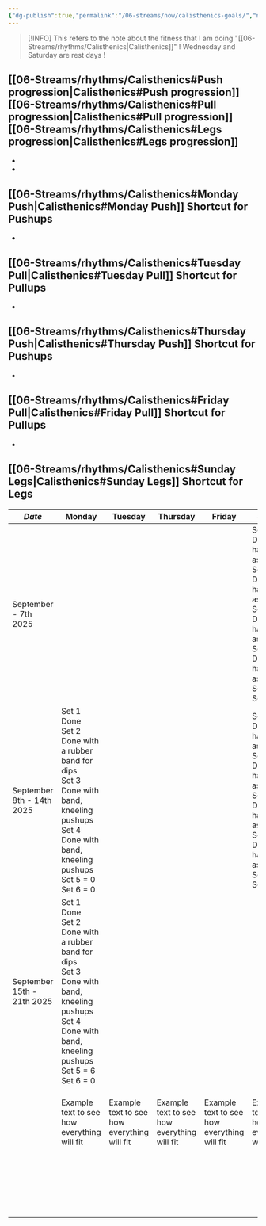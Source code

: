 ```yaml
---
{"dg-publish":true,"permalink":"/06-streams/now/calisthenics-goals/","noteIcon":"","created":"2025-09-07T11:53:33.426+02:00","updated":"2025-09-16T19:52:42.273+02:00"}
---
```



>[!INFO]
>This refers to the note about the fitness that I am doing "[[06-Streams/rhythms/Calisthenics\|Calisthenics]]"
>! Wednesday and Saturday are rest days !

[[06-Streams/rhythms/Calisthenics#Push progression\|Calisthenics#Push progression]][[06-Streams/rhythms/Calisthenics#Pull progression\|Calisthenics#Pull progression]][[06-Streams/rhythms/Calisthenics#Legs progression\|Calisthenics#Legs progression]]
-
-
-
[[06-Streams/rhythms/Calisthenics#Monday Push\|Calisthenics#Monday Push]] Shortcut for Pushups
-
-
[[06-Streams/rhythms/Calisthenics#Tuesday Pull\|Calisthenics#Tuesday Pull]] Shortcut for Pullups
-
-
[[06-Streams/rhythms/Calisthenics#Thursday Push\|Calisthenics#Thursday Push]] Shortcut for Pushups
-
-
[[06-Streams/rhythms/Calisthenics#Friday Pull\|Calisthenics#Friday Pull]] Shortcut for Pullups
-
-
[[06-Streams/rhythms/Calisthenics#Sunday Legs\|Calisthenics#Sunday Legs]] Shortcut for Legs
-


| *Date*                     | Monday                                                                                                                                                                | Tuesday                                      | Thursday                                     | Friday                                       | Sunday                                                                                                                                   |
| -------------------------- | --------------------------------------------------------------------------------------------------------------------------------------------------------------------- | -------------------------------------------- | -------------------------------------------- | -------------------------------------------- | ---------------------------------------------------------------------------------------------------------------------------------------- |
| September - 7th 2025       |                                                                                                                                                                       |                                              |                                              |                                              | Set 1 Done hand assisted<br>Set 2 Done hand assisted<br>Set 3 Done hand assisted<br>Set 4 Done hand assisted<br>Set 5 = 16<br>Set 6 = 12 |
| September 8th - 14th 2025  | Set 1 Done <br>Set 2 Done with a rubber band for dips <br>Set 3 Done with band, kneeling pushups<br>Set 4 Done with band, kneeling pushups<br>Set 5 = 0<br>Set 6 = 0  |                                              |                                              |                                              | Set 1 Done hand assisted<br>Set 2 Done hand assisted<br>Set 3 Done hand assisted<br>Set 4 Done hand assisted<br>Set 5 = 14<br>Set 6 = 12 |
| September 15th - 21th 2025 | Set 1 Done  <br>Set 2 Done with a rubber band for dips <br>Set 3 Done with band, kneeling pushups<br>Set 4 Done with band, kneeling pushups<br>Set 5 = 6<br>Set 6 = 0 |                                              |                                              |                                              |                                                                                                                                          |
|                            |                                                                                                                                                                       |                                              |                                              |                                              |                                                                                                                                          |
|                            |                                                                                                                                                                       |                                              |                                              |                                              |                                                                                                                                          |
|                            |                                                                                                                                                                       |                                              |                                              |                                              |                                                                                                                                          |
|                            | Example text  to see how everything will fit                                                                                                                          | Example text  to see how everything will fit | Example text  to see how everything will fit | Example text  to see how everything will fit | Example text  to see how everything will fit                                                                                             |
|                            |                                                                                                                                                                       |                                              |                                              |                                              |                                                                                                                                          |
|                            |                                                                                                                                                                       |                                              |                                              |                                              |                                                                                                                                          |
|                            |                                                                                                                                                                       |                                              |                                              |                                              |                                                                                                                                          |
|                            |                                                                                                                                                                       |                                              |                                              |                                              |                                                                                                                                          |
|                            |                                                                                                                                                                       |                                              |                                              |                                              |                                                                                                                                          |
|                            |                                                                                                                                                                       |                                              |                                              |                                              |                                                                                                                                          |
|                            |                                                                                                                                                                       |                                              |                                              |                                              |                                                                                                                                          |
|                            |                                                                                                                                                                       |                                              |                                              |                                              |                                                                                                                                          |
|                            |                                                                                                                                                                       |                                              |                                              |                                              |                                                                                                                                          |
|                            |                                                                                                                                                                       |                                              |                                              |                                              |                                                                                                                                          |
|                            |                                                                                                                                                                       |                                              |                                              |                                              |                                                                                                                                          |
|                            |                                                                                                                                                                       |                                              |                                              |                                              |                                                                                                                                          |
|                            |                                                                                                                                                                       |                                              |                                              |                                              |                                                                                                                                          |
|                            |                                                                                                                                                                       |                                              |                                              |                                              |                                                                                                                                          |
|                            |                                                                                                                                                                       |                                              |                                              |                                              |                                                                                                                                          |
|                            |                                                                                                                                                                       |                                              |                                              |                                              |                                                                                                                                          |
|                            |                                                                                                                                                                       |                                              |                                              |                                              |                                                                                                                                          |
|                            |                                                                                                                                                                       |                                              |                                              |                                              |                                                                                                                                          |
|                            |                                                                                                                                                                       |                                              |                                              |                                              |                                                                                                                                          |
|                            |                                                                                                                                                                       |                                              |                                              |                                              |                                                                                                                                          |
|                            |                                                                                                                                                                       |                                              |                                              |                                              |                                                                                                                                          |
|                            |                                                                                                                                                                       |                                              |                                              |                                              |                                                                                                                                          |
|                            |                                                                                                                                                                       |                                              |                                              |                                              |                                                                                                                                          |




































